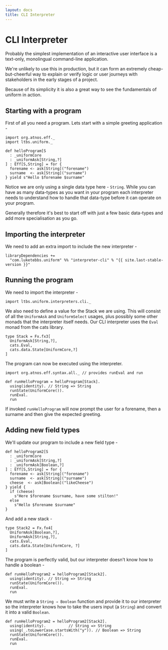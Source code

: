 ```yaml
---
layout: docs
title: CLI Interpreter
---
```


# CLI Interpreter

Probably the simplest implementation of an interactive user interface
is a text-only, monolingual command-line application.

We're unlikely to use this in production, but it can form an extremely
cheap-but-cheerful way to explain or verify logic or user journeys
with stakeholders in the early stages of a project.

Because of its simplicity it is also a great way to see the
fundamentals of uniform in action.

## Starting with a program

First of all you need a program. Lets start with a simple greeting application -

```tut:silent
import org.atnos.eff._
import ltbs.uniform._

def helloProgram[S
  : _uniformCore
  : _uniformAsk[String,?]
] : Eff[S,String] = for {
  forename <- ask[String]("forename")
  surname  <- ask[String]("surname")
} yield s"Hello $forename $surname"
```

Notice we are only using a single data type here - `String`. While you
can have as many data-types as you want in your program each
interpreter needs to understand how to handle that data-type before it
can operate on your program.

Generally therefore it's best to start off with just a few basic
data-types and add more specialisation as you go.

## Importing the interpreter

We need to add an extra import to include the new interpreter -

```
libraryDependencies +=
  "com.luketebbs.uniform" %% "interpreter-cli" % "{{ site.last-stable-version }}"
```

## Running the program

We need to import the interpreter -

```tut:silent
import ltbs.uniform.interpreters.cli._
```

We also need to define a value for the Stack we are using. This will
consist of all the `UniformAsk` and `UniformSelect` usages, plus
possibly some other monads that the interpreter itself needs. Our CLI
interpreter uses the `Eval` monad from the cats library.

```tut:silent
type Stack = Fx.fx3[
  UniformAsk[String,?],
  cats.Eval,
  cats.data.State[UniformCore,?]
]
```

The program can now be executed using the interpreter.

```tut
import org.atnos.eff.syntax.all._ // provides runEval and run

def runHelloProgram = helloProgram[Stack].
  using(identity). // String => String
  runState(UniformCore()).
  runEval.
  run
```

If invoked `runHelloProgram` will now prompt the user for a forename,
then a surname and then give the expected greeting.


## Adding new field types

We'll update our program to include a new field type -

```tut:silent
def helloProgram2[S
  : _uniformCore
  : _uniformAsk[String,?]
  : _uniformAsk[Boolean,?]
] : Eff[S,String] = for {
  forename <- ask[String]("forename")
  surname  <- ask[String]("surname")
  cheese  <- ask[Boolean]("likeCheese")
} yield {
  if (cheese)
    s"Here $forename $surname, have some stilton!"
  else
    s"Hello $forename $surname"
}
```

And add a new stack -

```tut:silent
type Stack2 = Fx.fx4[
  UniformAsk[Boolean,?],
  UniformAsk[String,?],
  cats.Eval,
  cats.data.State[UniformCore, ?]
]
```

The program is perfectly valid, but our interpreter doesn't know how
to handle a boolean -

```tut:fail
def runHelloProgram2 = helloProgram2[Stack2].
  using(identity). // String => String
  runState(UniformCore()).
  runEval.
  run
```

We must write a `String ⇒ Boolean` function and provide
it to our interpreter so the interpreter knows how to take the users
input (a `String`) and convert it into a valid `Boolean`.

```tut
def runHelloProgram2 = helloProgram2[Stack2].
  using(identity).			// String => String
  using(_.toLowerCase.startsWith("y")). // Boolean => String
  runState(UniformCore()).
  runEval.
  run
```
